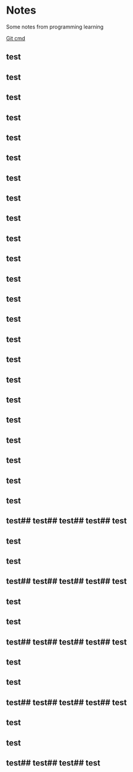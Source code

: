 # Notes
Some notes from programming learning

[Git cmd](2)
## test
## test
## test
## test
## test
## test
## test
## test
## test
## test
## test
## test
## test
## test
## test
## test
## test
## test
## test
## test
## test
## test
## test
## test## test## test## test## test
## test
## test
## test## test## test## test## test
## test
## test
## test## test## test## test## test
## test
## test
## test## test## test## test## test
## test
## test
## test## test## test## test
